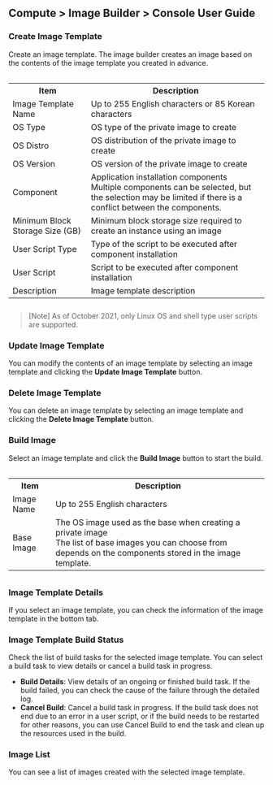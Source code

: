 ## Compute > Image Builder > Console User Guide
### Create Image Template
Create an image template. The image builder creates an image based on the contents of the image template you created in advance.

<table class="it" style="padding-top: 15px; padding-bottom: 10px;">
  <tr>
    <th>Item</th>
    <th>Description</th>
  </tr>
  <tr>
    <td>Image Template Name </td>
    <td>Up to 255 English characters or 85 Korean characters</td>
  </tr>
  <tr>
    <td>OS Type</td>
    <td>OS type of the private image to create</td>
  </tr>
  <tr>
    <td>OS Distro</td>
    <td>OS distribution of the private image to create</td>
  </tr>
  <tr>
    <td>OS Version</td>
    <td>OS version of the private image to create</td>
  </tr>
  <tr>
    <td>Component</td>
    <td>Application installation components<br/>Multiple components can be selected, but the selection may be limited if there is a conflict between the components.</td>
  </tr>
  <tr>
    <td>Minimum Block Storage Size (GB)</td>
    <td>Minimum block storage size required to create an instance using an image</td>
  </tr>
  <tr>
    <td>User Script Type</td>
    <td>Type of the script to be executed after component installation</td>
  </tr>
  <tr>
    <td>User Script </td>
    <td>Script to be executed after component installation</td>
  </tr>
  <tr>
    <td>Description</td>
    <td>Image template description </td>
  </tr>
</table>

> [Note]
> As of October 2021, only Linux OS and shell type user scripts are supported.

### Update Image Template
You can modify the contents of an image template by selecting an image template and clicking the **Update Image Template** button.

### Delete Image Template
You can delete an image template by selecting an image template and clicking the **Delete Image Template** button.

### Build Image
Select an image template and click the **Build Image** button to start the build.

<table class="it" style="padding-top: 15px; padding-bottom: 10px;">
  <tr>
    <th>Item</th>
    <th>Description</th>
  </tr>
  <tr>
    <td>Image Name</td>
    <td>Up to 255 English characters</td>
  </tr>
  <tr>
    <td>Base Image</td>
    <td>The OS image used as the base when creating a private image<br/>The list of base images you can choose from depends on the components stored in the image template.</td>
  </tr>
</table>

### Image Template Details
If you select an image template, you can check the information of the image template in the bottom tab.

### Image Template Build Status
Check the list of build tasks for the selected image template. You can select a build task to view details or cancel a build task in progress.

* **Build Details**: View details of an ongoing or finished build task. If the build failed, you can check the cause of the failure through the detailed log.
* **Cancel Build**: Cancel a build task in progress. If the build task does not end due to an error in a user script, or if the build needs to be restarted for other reasons, you can use Cancel Build to end the task and clean up the resources used in the build.

### Image List
You can see a list of images created with the selected image template.
